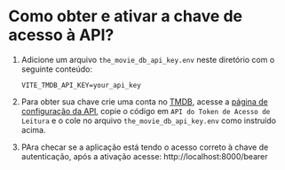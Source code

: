 # Como obter e ativar a chave de acesso à API?
1. Adicione um arquivo `the_movie_db_api_key.env` neste diretório com o seguinte conteúdo:

    ```
    VITE_TMDB_API_KEY=your_api_key
    ```

2. Para obter sua chave crie uma conta no [TMDB](https://www.themoviedb.org/), acesse a [página de configuração da API](https://www.themoviedb.org/settings/api), copie o código em `API do Token de Acesso de Leitura` e o cole no arquivo `the_movie_db_api_key.env` como instruído acima.

3. PAra checar se a aplicação está tendo o acesso correto à chave de autenticação, após a ativação acesse: http://localhost:8000/bearer